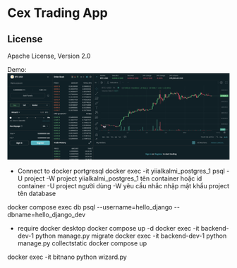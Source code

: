 # Cex Trading App

## License
Apache License, Version 2.0

Demo: 
<img src="./main.png" alt="Cex Trading App" />

* Connect to docker portgresql
docker exec -it yiialkalmi_postgres_1 psql -U project -W project
yiialkalmi_postgres_1 tên container hoặc id container
-U project người dùng
-W yêu cầu nhắc nhập mật khẩu
project tên database

docker compose exec db psql --username=hello_django --dbname=hello_django_dev

* require docker desktop
docker compose up -d
docker exec -it backend-dev-1 python manage.py migrate
docker exec -it backend-dev-1 python manage.py collectstatic
docker compose up 

docker exec -it bitnano python wizard.py
